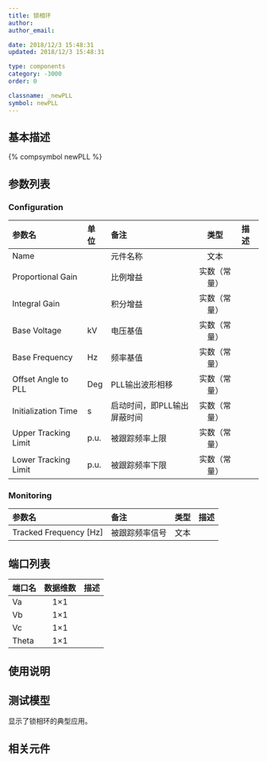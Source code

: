```yaml
---
title: 锁相环
author: 
author_email:

date: 2018/12/3 15:48:31
updated: 2018/12/3 15:48:31

type: components
category: -3000
order: 0

classname: _newPLL
symbol: newPLL
---
```

## 基本描述
{% compsymbol newPLL %}

## 参数列表
### Configuration
| 参数名 | 单位 | 备注 | 类型 | 描述 |
| :--- | :--- | :--- | :--: | :--- |
| Name |  | 元件名称 | 文本 |  |
| Proportional Gain |  | 比例增益 | 实数（常量） |  |
| Integral Gain |  | 积分增益 | 实数（常量） |  |
| Base Voltage | kV | 电压基值 | 实数（常量） |  |
| Base Frequency | Hz | 频率基值 | 实数（常量） |  |
| Offset Angle to PLL | Deg | PLL输出波形相移 | 实数（常量） |  |
| Initialization Time | s | 启动时间，即PLL输出屏蔽时间 | 实数（常量） |  |
| Upper Tracking Limit | p.u. | 被跟踪频率上限 | 实数（常量） |  |
| Lower Tracking Limit | p.u. | 被跟踪频率下限 | 实数（常量） |  |

### Monitoring
| 参数名 | 备注 | 类型 | 描述 |
| :--- | :--- | :--: | :--- |
| Tracked Frequency \[Hz\] | 被跟踪频率信号 | 文本 |  |


## 端口列表

| 端口名 | 数据维数 | 描述 |
| :--- | :--:  | :--- |
| Va | 1×1 | |                   
| Vb | 1×1 | |                   
| Vc | 1×1 | |                   
| Theta | 1×1 | |                   

## 使用说明


## 测试模型
[<test name>](<test link>)显示了锁相环的典型应用。

## 相关元件



